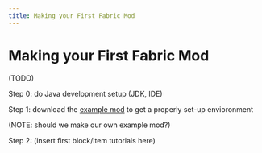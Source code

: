 ```yaml
---
title: Making your First Fabric Mod
---
```


# Making your First Fabric Mod

(TODO)

Step 0: do Java development setup (JDK, IDE)

Step 1: download the [example mod](https://github.com/FabricMC/fabric-example-mod) to get a properly set-up envioronment

(NOTE: should we make our own example mod?)

Step 2: (insert first block/item tutorials here)
